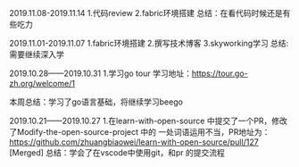 2019.11.08-2019.11.14
1.代码review
2.fabric环境搭建
总结：在看代码时候还是有些吃力



2019.11.01-2019.11.07
1.fabric环境搭建
2.撰写技术博客
3.skyworking学习
总结:需要继续深入学


2019.10.28——2019.10.31
1.学习go tour 学习地址：https://tour.go-zh.org/welcome/1

本周总结：学习了go语言基础，将继续学习beego


2019.10.21——2019.10.27
1.在learn-with-open-source 中提交了一个PR，修改了Modify-the-open-source-project 中的 一处词语运用不当，PR地址为：https://github.com/zhuangbiaowei/learn-with-open-source/pull/127 [Merged]
总结：学会了在vscode中使用git，和pr 的提交流程



